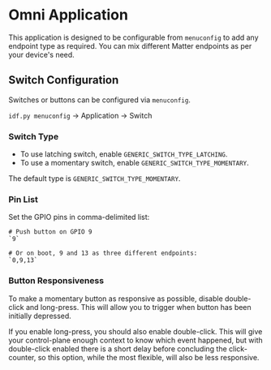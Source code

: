# Omni Application
This application is designed to be configurable from `menuconfig` to add any endpoint type as required. You can mix
different Matter endpoints as per your device's need.

## Switch Configuration
Switches or buttons can be configured via `menuconfig`.

`idf.py menuconfig` -> Application -> Switch

### Switch Type

* To use latching switch, enable `GENERIC_SWITCH_TYPE_LATCHING`.
* To use a momentary switch, enable `GENERIC_SWITCH_TYPE_MOMENTARY`.

The default type is `GENERIC_SWITCH_TYPE_MOMENTARY`.

### Pin List
Set the GPIO pins in comma-delimited list:

    # Push button on GPIO 9
    `9`

    # Or on boot, 9 and 13 as three different endpoints:
    `0,9,13`

### Button Responsiveness
To make a momentary button as responsive as possible, disable double-click and long-press. This will allow you to 
trigger when button has been initially depressed.

If you enable long-press, you should also enable double-click. This will give your control-plane enough context to
know which event happened, but with double-click enabled there is a short delay before concluding the click-counter,
so this option, while the most flexible, will also be less responsive.
